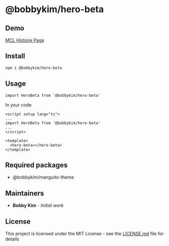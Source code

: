 # @bobbykim/hero-beta

## Demo

[MCL Histoire Page](https://manguito-component-library.vercel.app/story/src-stories-sections-hero-hero-story-vue?variantId=src-stories-sections-hero-hero-story-vue-1)

## Install

```sh
npm i @bobbykim/hero-beta
```

## Usage

`import HeroBeta from '@bobbykim/hero-beta'`

In your code

```vue
<script setup lang="ts">
...
import HeroBeta from '@bobbykim/hero-beta'
...
</script>

<template>
  <hero-beta></hero-beta>
</template>
```

## Required packages

- @bobbykim/manguito-theme

## Maintainers

- **Bobby Kim** - _Initial work_

## License

This project is licensed under the MIT License - see the [LICENSE.md](./LICENSE.md) file for details
